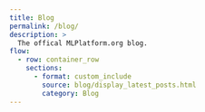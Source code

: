 ```yaml
---
title: Blog
permalink: /blog/
description: >
  The offical MLPlatform.org blog.
flow:
  - row: container_row
    sections:
      - format: custom_include
        source: blog/display_latest_posts.html
        category: Blog
---
```

